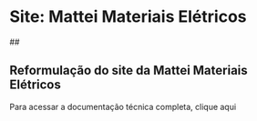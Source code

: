 <h1> Site: Mattei Materiais Elétricos </h1>
##
<h2>Reformulação do site da Mattei Materiais Elétricos</h2>
<p> Para acessar a documentação técnica completa, <a src="https://github.com/rhuanboeira/site-mattei-main/blob/b6cb8a96e2077246d86404e07dcc4b1053203b3e/Projeto-Mattei.pdf"> clique aqui</a></p>
